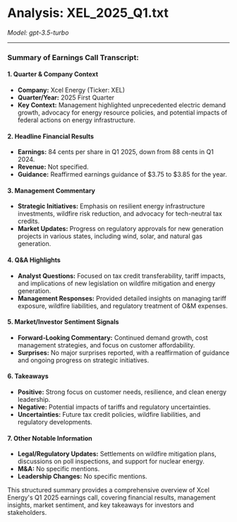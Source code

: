 # Analysis: XEL_2025_Q1.txt

*Model: gpt-3.5-turbo*

---

### Summary of Earnings Call Transcript:

#### 1. **Quarter & Company Context**
- **Company:** Xcel Energy (Ticker: XEL)
- **Quarter/Year:** 2025 First Quarter
- **Key Context:** Management highlighted unprecedented electric demand growth, advocacy for energy resource policies, and potential impacts of federal actions on energy infrastructure.

#### 2. **Headline Financial Results**
- **Earnings:** 84 cents per share in Q1 2025, down from 88 cents in Q1 2024.
- **Revenue:** Not specified.
- **Guidance:** Reaffirmed earnings guidance of $3.75 to $3.85 for the year.

#### 3. **Management Commentary**
- **Strategic Initiatives:** Emphasis on resilient energy infrastructure investments, wildfire risk reduction, and advocacy for tech-neutral tax credits.
- **Market Updates:** Progress on regulatory approvals for new generation projects in various states, including wind, solar, and natural gas generation.

#### 4. **Q&A Highlights**
- **Analyst Questions:** Focused on tax credit transferability, tariff impacts, and implications of new legislation on wildfire mitigation and energy generation.
- **Management Responses:** Provided detailed insights on managing tariff exposure, wildfire liabilities, and regulatory treatment of O&M expenses.

#### 5. **Market/Investor Sentiment Signals**
- **Forward-Looking Commentary:** Continued demand growth, cost management strategies, and focus on customer affordability.
- **Surprises:** No major surprises reported, with a reaffirmation of guidance and ongoing progress on strategic initiatives.

#### 6. **Takeaways**
- **Positive:** Strong focus on customer needs, resilience, and clean energy leadership.
- **Negative:** Potential impacts of tariffs and regulatory uncertainties.
- **Uncertainties:** Future tax credit policies, wildfire liabilities, and regulatory developments.

#### 7. **Other Notable Information**
- **Legal/Regulatory Updates:** Settlements on wildfire mitigation plans, discussions on poll inspections, and support for nuclear energy.
- **M&A:** No specific mentions.
- **Leadership Changes:** No specific mentions.

This structured summary provides a comprehensive overview of Xcel Energy's Q1 2025 earnings call, covering financial results, management insights, market sentiment, and key takeaways for investors and stakeholders.